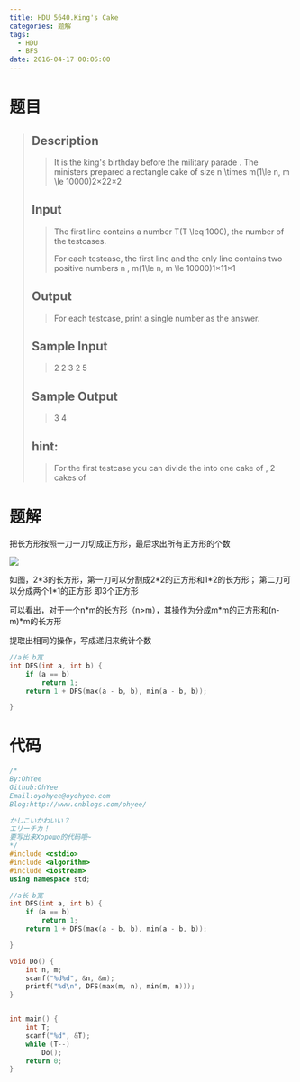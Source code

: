 ```yaml
---
title: HDU 5640.King's Cake
categories: 题解
tags:
  - HDU
  - BFS
date: 2016-04-17 00:06:00
---
```


# 题目


> ## Description
> 
> > It is the king's birthday before the military parade . The ministers prepared a rectangle cake of size n \times m(1\le n, m \le 10000)2×22×2
> <!--more-->
> ## Input
> 
> > The first line contains a number T(T \leq 1000), the number of the testcases. 
> > 
> > For each testcase, the first line and the only line contains two positive numbers n , m(1\le n, m \le 10000)1×11×1
> 
> ## Output
> 
> > For each testcase, print a single number as the answer.
> 
> ## Sample Input
> 
> > 2 2 3 2 5
> 
> ## Sample Output
> 
> > 3 4 
> 
> ## hint: 
> > For the first testcase you can divide the into one cake of , 2 cakes of

# 题解

把长方形按照一刀一刀切成正方形，最后求出所有正方形的个数

![](http://images2015.cnblogs.com/blog/790793/201604/790793-20160417000123223-1444895796.png)

如图，2\*3的长方形，第一刀可以分割成2\*2的正方形和1\*2的长方形；
第二刀可以分成两个1\*1的正方形
即3个正方形
 
可以看出，对于一个n\*m的长方形（n>m），其操作为分成m\*m的正方形和(n-m)\*m的长方形
 
提取出相同的操作，写成递归来统计个数

```cpp
//a长 b宽
int DFS(int a, int b) {
    if (a == b)
        return 1;
    return 1 + DFS(max(a - b, b), min(a - b, b));

}
```

# 代码

```cpp
/*
By:OhYee
Github:OhYee
Email:oyohyee@oyohyee.com
Blog:http://www.cnblogs.com/ohyee/

かしこいかわいい？
エリーチカ！
要写出来Хорошо的代码哦~
*/
#include <cstdio>
#include <algorithm>
#include <iostream>
using namespace std;

//a长 b宽
int DFS(int a, int b) {
    if (a == b)
        return 1;
    return 1 + DFS(max(a - b, b), min(a - b, b));

}

void Do() {
    int n, m;
    scanf("%d%d", &n, &m);
    printf("%d\n", DFS(max(m, n), min(m, n)));
}


int main() {
    int T;
    scanf("%d", &T);
    while (T--)
        Do();
    return 0;
}
```